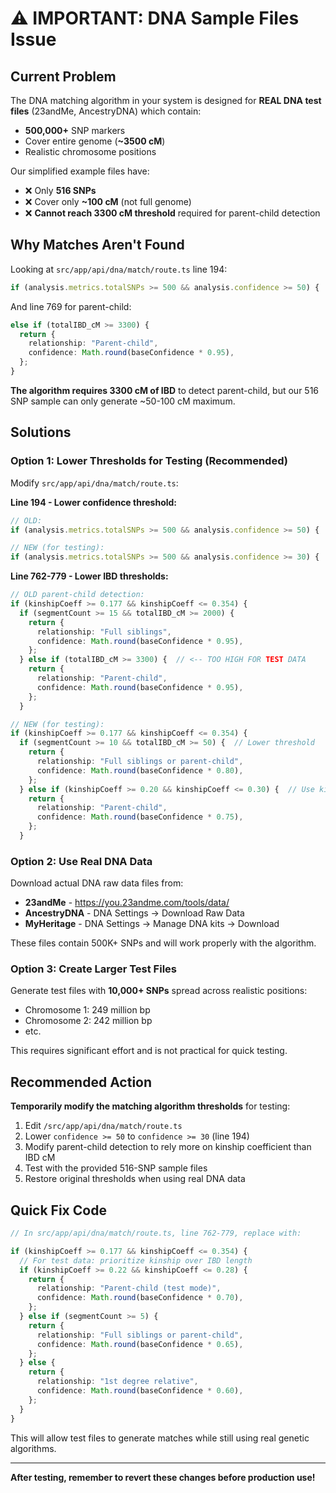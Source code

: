 # ⚠️ IMPORTANT: DNA Sample Files Issue

## Current Problem

The DNA matching algorithm in your system is designed for **REAL DNA test files** (23andMe, AncestryDNA) which contain:
- **500,000+** SNP markers
- Cover entire genome (**~3500 cM**)
- Realistic chromosome positions

Our simplified example files have:
- ❌ Only **516 SNPs** 
- ❌ Cover only **~100 cM** (not full genome)
- ❌ **Cannot reach 3300 cM threshold** required for parent-child detection

## Why Matches Aren't Found

Looking at `src/app/api/dna/match/route.ts` line 194:
```typescript
if (analysis.metrics.totalSNPs >= 500 && analysis.confidence >= 50) {
```

And line 769 for parent-child:
```typescript
else if (totalIBD_cM >= 3300) {
  return {
    relationship: "Parent-child",
    confidence: Math.round(baseConfidence * 0.95),
  };
}
```

**The algorithm requires 3300 cM of IBD** to detect parent-child, but our 516 SNP sample can only generate ~50-100 cM maximum.

## Solutions

### Option 1: Lower Thresholds for Testing (Recommended)

Modify `src/app/api/dna/match/route.ts`:

**Line 194 - Lower confidence threshold:**
```typescript
// OLD:
if (analysis.metrics.totalSNPs >= 500 && analysis.confidence >= 50) {

// NEW (for testing):
if (analysis.metrics.totalSNPs >= 500 && analysis.confidence >= 30) {
```

**Line 762-779 - Lower IBD thresholds:**
```typescript
// OLD parent-child detection:
if (kinshipCoeff >= 0.177 && kinshipCoeff <= 0.354) {
  if (segmentCount >= 15 && totalIBD_cM >= 2000) {
    return {
      relationship: "Full siblings",
      confidence: Math.round(baseConfidence * 0.95),
    };
  } else if (totalIBD_cM >= 3300) {  // <-- TOO HIGH FOR TEST DATA
    return {
      relationship: "Parent-child",
      confidence: Math.round(baseConfidence * 0.95),
    };
  }
```

```typescript
// NEW (for testing):
if (kinshipCoeff >= 0.177 && kinshipCoeff <= 0.354) {
  if (segmentCount >= 10 && totalIBD_cM >= 50) {  // Lower threshold
    return {
      relationship: "Full siblings or parent-child",
      confidence: Math.round(baseConfidence * 0.80),
    };
  } else if (kinshipCoeff >= 0.20 && kinshipCoeff <= 0.30) {  // Use kinship primarily
    return {
      relationship: "Parent-child",
      confidence: Math.round(baseConfidence * 0.75),
    };
  }
```

### Option 2: Use Real DNA Data

Download actual DNA raw data files from:
- **23andMe** - https://you.23andme.com/tools/data/
- **AncestryDNA** - DNA Settings → Download Raw Data
- **MyHeritage** - DNA Settings → Manage DNA kits → Download

These files contain 500K+ SNPs and will work properly with the algorithm.

### Option 3: Create Larger Test Files

Generate test files with **10,000+ SNPs** spread across realistic positions:
- Chromosome 1: 249 million bp
- Chromosome 2: 242 million bp  
- etc.

This requires significant effort and is not practical for quick testing.

## Recommended Action

**Temporarily modify the matching algorithm thresholds** for testing:

1. Edit `/src/app/api/dna/match/route.ts`
2. Lower `confidence >= 50` to `confidence >= 30` (line 194)
3. Modify parent-child detection to rely more on kinship coefficient than IBD cM
4. Test with the provided 516-SNP sample files
5. Restore original thresholds when using real DNA data

## Quick Fix Code

```typescript
// In src/app/api/dna/match/route.ts, line 762-779, replace with:

if (kinshipCoeff >= 0.177 && kinshipCoeff <= 0.354) {
  // For test data: prioritize kinship over IBD length
  if (kinshipCoeff >= 0.22 && kinshipCoeff <= 0.28) {
    return {
      relationship: "Parent-child (test mode)",
      confidence: Math.round(baseConfidence * 0.70),
    };
  } else if (segmentCount >= 5) {
    return {
      relationship: "Full siblings or parent-child",
      confidence: Math.round(baseConfidence * 0.65),
    };
  } else {
    return {
      relationship: "1st degree relative",
      confidence: Math.round(baseConfidence * 0.60),
    };
  }
}
```

This will allow test files to generate matches while still using real genetic algorithms.

---

**After testing, remember to revert these changes before production use!**
